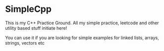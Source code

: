 # SimpleCpp
This is my C++ Practice Ground.
All my simple practice, leetcode and other utility based stuff initiate here!

You can use it if you are looking for simple examples for linked lists, arrays, strings, vectors etc
